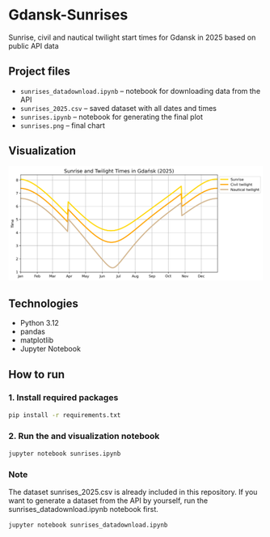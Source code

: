 # Gdansk-Sunrises
Sunrise, civil and nautical twilight start times for Gdansk in 2025 based on public API data

## Project files
- `sunrises_datadownload.ipynb` – notebook for downloading data from the API
- `sunrises_2025.csv` – saved dataset with all dates and times  
- `sunrises.ipynb` – notebook for generating the final plot  
- `sunrises.png` – final chart

## Visualization
![Sunrise, civil, nautical twilights](sunrises.png)

## Technologies
- Python 3.12
- pandas
- matplotlib
- Jupyter Notebook

## How to run

### 1. Install required packages
```bash
pip install -r requirements.txt
```
### 2. Run the and visualization notebook
```bash
jupyter notebook sunrises.ipynb
```
### Note
The dataset sunrises_2025.csv is already included in this repository. If you want to generate a dataset from the API by yourself, run the sunrises_datadownload.ipynb notebook first.
```bash
jupyter notebook sunrises_datadownload.ipynb
```

